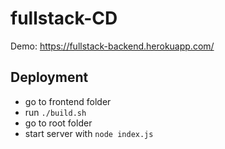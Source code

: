 # fullstack-CD

Demo: https://fullstack-backend.herokuapp.com/

## Deployment
- go to frontend folder
- run `./build.sh`
- go to root folder
- start server with `node index.js`
